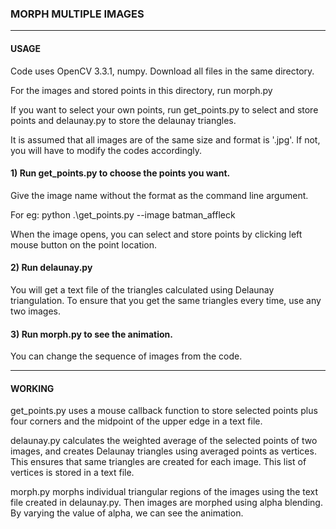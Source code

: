 ### MORPH MULTIPLE IMAGES
--------------------------------------------------------------------------

#### USAGE
Code uses OpenCV 3.3.1, numpy.
Download all files in the same directory.

For the images and stored points in this directory, run morph.py


If you want to select your own points, run get_points.py to select and store points and delaunay.py to store the delaunay triangles.

It is assumed that all images are of the same size and format is '.jpg'. If not, you will have to modify the codes accordingly.

#### 1) Run get_points.py to choose the points you want.
   
   Give the image name without the format as the command line argument. 
   
   For eg:  python .\get_points.py --image batman_affleck
   
   When the image opens, you can select and store points by clicking left mouse button on the point location.


#### 2) Run delaunay.py
   
   You will get a text file of the triangles calculated using Delaunay triangulation. To ensure that you get the same triangles every time, use any two images.
   
#### 3) Run morph.py to see the animation.
   
   You can change the sequence of images from the code.

--------------------------------------------------------------------------

#### WORKING

get_points.py uses a mouse callback function to store selected points plus four corners and the midpoint of the upper edge in a text file.

delaunay.py calculates the weighted average of the selected points of two images, and creates Delaunay triangles using averaged points as vertices. This ensures that same triangles are created for each image. This list of vertices is stored in a text file.

morph.py morphs individual triangular regions of the images using the text file created in delaunay.py. Then images are morphed using alpha blending. By varying the value of alpha, we can see the animation.
